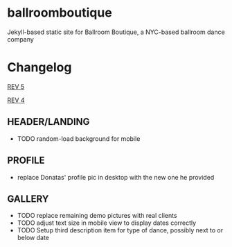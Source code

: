 # ballroomboutique
Jekyll-based static site for Ballroom Boutique, a NYC-based ballroom dance company

# Changelog
[REV 5](http://fs-ballroomboutique-staging-rev5.s3-website-us-east-1.amazonaws.com)


[REV 4](http://fs-ballroomboutique-staging-rev4.s3-website-us-east-1.amazonaws.com)


## HEADER/LANDING
- TODO random-load background for mobile


## PROFILE
- replace Donatas' profile pic in desktop with the new one he provided

 
## GALLERY
- TODO replace remaining demo pictures with real clients
- TODO adjust text size in mobile view to display dates correctly
- TODO Setup third description item for type of dance, possibly next to or below date
